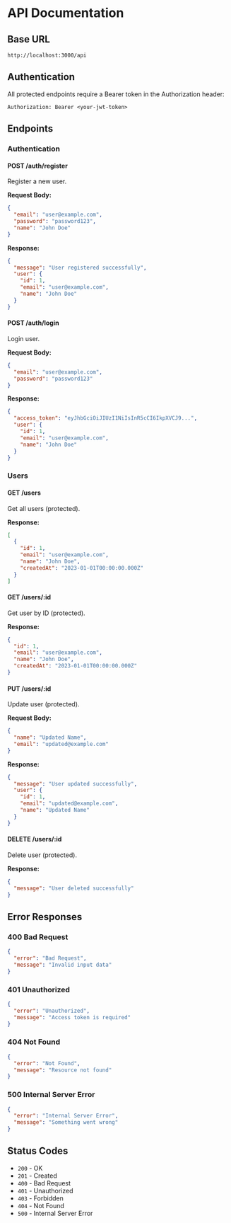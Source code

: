 # API Documentation

## Base URL
```
http://localhost:3000/api
```

## Authentication
All protected endpoints require a Bearer token in the Authorization header:
```
Authorization: Bearer <your-jwt-token>
```

## Endpoints

### Authentication

#### POST /auth/register
Register a new user.

**Request Body:**
```json
{
  "email": "user@example.com",
  "password": "password123",
  "name": "John Doe"
}
```

**Response:**
```json
{
  "message": "User registered successfully",
  "user": {
    "id": 1,
    "email": "user@example.com",
    "name": "John Doe"
  }
}
```

#### POST /auth/login
Login user.

**Request Body:**
```json
{
  "email": "user@example.com",
  "password": "password123"
}
```

**Response:**
```json
{
  "access_token": "eyJhbGciOiJIUzI1NiIsInR5cCI6IkpXVCJ9...",
  "user": {
    "id": 1,
    "email": "user@example.com",
    "name": "John Doe"
  }
}
```

### Users

#### GET /users
Get all users (protected).

**Response:**
```json
[
  {
    "id": 1,
    "email": "user@example.com",
    "name": "John Doe",
    "createdAt": "2023-01-01T00:00:00.000Z"
  }
]
```

#### GET /users/:id
Get user by ID (protected).

**Response:**
```json
{
  "id": 1,
  "email": "user@example.com",
  "name": "John Doe",
  "createdAt": "2023-01-01T00:00:00.000Z"
}
```

#### PUT /users/:id
Update user (protected).

**Request Body:**
```json
{
  "name": "Updated Name",
  "email": "updated@example.com"
}
```

**Response:**
```json
{
  "message": "User updated successfully",
  "user": {
    "id": 1,
    "email": "updated@example.com",
    "name": "Updated Name"
  }
}
```

#### DELETE /users/:id
Delete user (protected).

**Response:**
```json
{
  "message": "User deleted successfully"
}
```

## Error Responses

### 400 Bad Request
```json
{
  "error": "Bad Request",
  "message": "Invalid input data"
}
```

### 401 Unauthorized
```json
{
  "error": "Unauthorized",
  "message": "Access token is required"
}
```

### 404 Not Found
```json
{
  "error": "Not Found",
  "message": "Resource not found"
}
```

### 500 Internal Server Error
```json
{
  "error": "Internal Server Error",
  "message": "Something went wrong"
}
```

## Status Codes
- `200` - OK
- `201` - Created
- `400` - Bad Request
- `401` - Unauthorized
- `403` - Forbidden
- `404` - Not Found
- `500` - Internal Server Error
